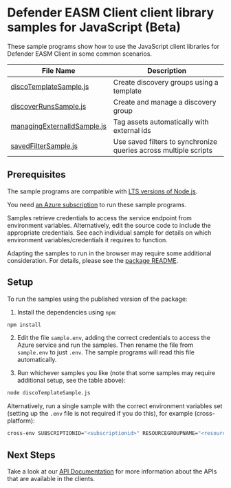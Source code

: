 # Defender EASM Client client library samples for JavaScript (Beta)

These sample programs show how to use the JavaScript client libraries for Defender EASM Client in some common scenarios.

| **File Name**                                           | **Description**                                                  |
| ------------------------------------------------------- | ---------------------------------------------------------------- |
| [discoTemplateSample.js][discotemplatesample]           | Create discovery groups using a template                         |
| [discoverRunsSample.js][discoverrunssample]             | Create and manage a discovery group                              |
| [managingExternalIdSample.js][managingexternalidsample] | Tag assets automatically with external ids                       |
| [savedFilterSample.js][savedfiltersample]               | Use saved filters to synchronize queries across multiple scripts |

## Prerequisites

The sample programs are compatible with [LTS versions of Node.js](https://github.com/nodejs/release#release-schedule).

You need [an Azure subscription][freesub] to run these sample programs.

Samples retrieve credentials to access the service endpoint from environment variables. Alternatively, edit the source code to include the appropriate credentials. See each individual sample for details on which environment variables/credentials it requires to function.

Adapting the samples to run in the browser may require some additional consideration. For details, please see the [package README][package].

## Setup

To run the samples using the published version of the package:

1. Install the dependencies using `npm`:

```bash
npm install
```

2. Edit the file `sample.env`, adding the correct credentials to access the Azure service and run the samples. Then rename the file from `sample.env` to just `.env`. The sample programs will read this file automatically.

3. Run whichever samples you like (note that some samples may require additional setup, see the table above):

```bash
node discoTemplateSample.js
```

Alternatively, run a single sample with the correct environment variables set (setting up the `.env` file is not required if you do this), for example (cross-platform):

```bash
cross-env SUBSCRIPTIONID="<subscriptionid>" RESOURCEGROUPNAME="<resourcegroupname>" WORKSPACENAME="<workspacename>" REGION="<region>" PARTIAL_NAME="<partial name>" node discoTemplateSample.js
```

## Next Steps

Take a look at our [API Documentation][apiref] for more information about the APIs that are available in the clients.

[discotemplatesample]: https://github.com/Azure/azure-sdk-for-js/blob/main/sdk/easm/defender-easm-rest/samples/v1-beta/javascript/discoTemplateSample.js
[discoverrunssample]: https://github.com/Azure/azure-sdk-for-js/blob/main/sdk/easm/defender-easm-rest/samples/v1-beta/javascript/discoverRunsSample.js
[managingexternalidsample]: https://github.com/Azure/azure-sdk-for-js/blob/main/sdk/easm/defender-easm-rest/samples/v1-beta/javascript/managingExternalIdSample.js
[savedfiltersample]: https://github.com/Azure/azure-sdk-for-js/blob/main/sdk/easm/defender-easm-rest/samples/v1-beta/javascript/savedFilterSample.js
[apiref]: https://learn.microsoft.com/azure/external-attack-surface-management/
[freesub]: https://azure.microsoft.com/free/
[package]: https://github.com/Azure/azure-sdk-for-js/tree/main/sdk/easm/defender-easm-rest/README.md
